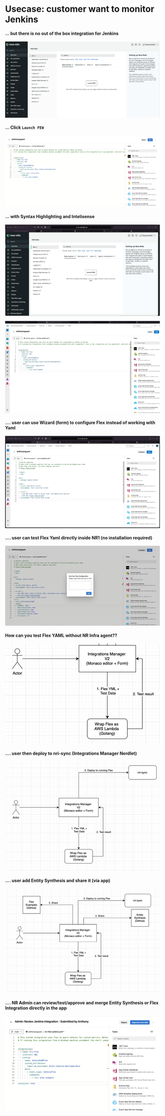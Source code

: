 # Usecase: customer want to monitor Jenkins

#### ... but there is no out of the box integration for Jenkins

![](2022-07-07-16-30-50.png)

#### ... Click `Launch FEW`

![](2022-07-07-16-37-54.png)

#### ... with Syntax Highlighting and Intelisense

![](lauchfewfromnr1.gif)

![](intellisense.gif)

#### .... user can use Wizard (form) to configure Flex instead of working with Yaml

![](configureviaform.gif)

#### .... user can test Flex Yaml directly inside NR1 (no installation required)

![](2022-07-07-16-17-30.png)

#### How can you test Flex YAML without NR Infra agent??

![](2022-07-07-16-24-45.png)

#### .... user then deploy to nri-sync (Integrations Manager Nerdlet)

![](2022-07-07-16-29-18.png)

#### .... user add Entity Synthesis and share it (via app)

![](2022-07-07-16-23-49.png)

#### .... NR Admin can review/test/approve and merge Entity Synthesis or Flex Integration directly in the app

![](2022-07-07-16-51-02.png)
